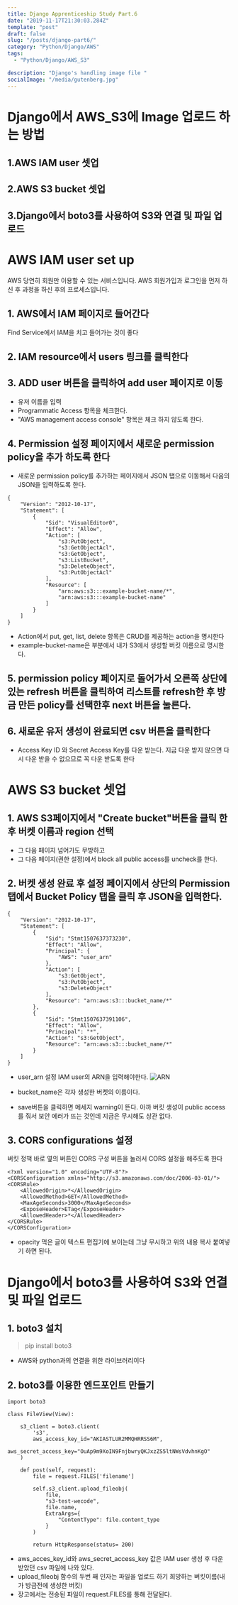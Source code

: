 ```yaml
---
title: Django Apprenticeship Study Part.6
date: "2019-11-17T21:30:03.284Z"
template: "post"
draft: false
slug: "/posts/django-part6/"
category: "Python/Django/AWS"
tags:
  - "Python/Django/AWS_S3"

description: "Django's handling image file "
socialImage: "/media/gutenberg.jpg"
---
```


# Django에서 AWS_S3에 Image 업로드 하는 방법

## 1.AWS IAM user 셋업

## 2.AWS S3 bucket 셋업

## 3.Django에서 boto3를 사용하여 S3와 연결 및 파일 업로드

# AWS IAM user set up

AWS 당연히 회원만 이용할 수 있는 서비스입니다. AWS 회원가입과 로그인을 먼저 하신 후 과정을 하신 후의 프로세스입니다.

## 1. AWS에서 IAM 페이지로 들어간다

Find Service에서 IAM을 치고 들어가는 것이 좋다

## 2. IAM resource에서 users 링크를 클릭한다

## 3. ADD user 버튼을 클릭하여 add user 페이지로 이동

- 유저 이름을 입력
- Programmatic Access 항목을 체크한다.
- "AWS management access console" 항목은 체크 하지 않도록 한다.

## 4. Permission 설정 페이지에서 새로운 permission policy을 추가 하도록 한다

- 새로운 permission policy를 추가하는 페이지에서 JSON 탭으로 이동해서 다음의 JSON을 입력하도록 한다.

```
{
    "Version": "2012-10-17",
    "Statement": [
        {
            "Sid": "VisualEditor0",
            "Effect": "Allow",
            "Action": [
                "s3:PutObject",
                "s3:GetObjectAcl",
                "s3:GetObject",
                "s3:ListBucket",
                "s3:DeleteObject",
                "s3:PutObjectAcl"
            ],
            "Resource": [
                "arn:aws:s3:::example-bucket-name/*",
                "arn:aws:s3:::example-bucket-name"
            ]
        }
    ]
}
```

- Action에서 put, get, list, delete 항목은 CRUD를 제공하는 action을 명시한다
- example-bucket-name은 부분에서 내가 S3에서 생성할 버킷 이름으로 명시한다.

## 5. permission policy 페이지로 돌어가서 오른쪽 상단에 있는 refresh 버튼을 클릭하여 리스트를 refresh한 후 방금 만든 policy를 선택한후 next 버튼을 눌른다.

## 6. 새로운 유저 생성이 완료되면 csv 버튼을 클릭한다

- Access Key ID 와 Secret Access Key를 다운 받는다. 지금 다운 받지 않으면 다시 다운 받을 수 없으므로 꼭 다운 받도록 한다

# AWS S3 bucket 셋업

## 1. AWS S3페이지에서 "Create bucket"버튼을 클릭 한후 버켓 이름과 region 선택

- 그 다음 페이지 넘어가도 무방하고
- 그 다음 페이지(권한 설정)에서 block all public access를 uncheck를 한다.

## 2. 버켓 생성 완료 후 설정 페이지에서 상단의 Permission 탭에서 Bucket Policy 탭을 클릭 후 JSON을 입력한다.

```
{
    "Version": "2012-10-17",
    "Statement": [
        {
            "Sid": "Stmt1507637373230",
            "Effect": "Allow",
            "Principal": {
                "AWS": "user_arn"
            },
            "Action": [
                "s3:GetObject",
                "s3:PutObject",
                "s3:DeleteObject"
            ],
            "Resource": "arn:aws:s3:::bucket_name/*"
        },
        {
            "Sid": "Stmt1507637391106",
            "Effect": "Allow",
            "Principal": "*",
            "Action": "s3:GetObject",
            "Resource": "arn:aws:s3:::bucket_name/*"
        }
    ]
}
```

- user_arn 설정
  IAM user의 ARN을 입력해야한다.
  ![ARN](https://stackoverflow.com/c/wecode/images/s/5f658489-6b2e-4e64-ba73-9998b0bacb7e.png)

- bucket_name은 각자 생성한 버켓의 이름이다.

- save버튼을 클릭하면 메세지 warning이 뜬다. 아까 버킷 생성이 public access를 줘서 보안 에러가 뜨는 것인데 지금은 무시해도 상관 없다.

## 3. CORS configurations 설정

버킷 정책 바로 옆의 버튼인 CORS 구성 버튼을 눌러서 CORS 설정을 해주도록 한다

```
<?xml version="1.0" encoding="UTF-8"?>
<CORSConfiguration xmlns="http://s3.amazonaws.com/doc/2006-03-01/">
<CORSRule>
    <AllowedOrigin>*</AllowedOrigin>
    <AllowedMethod>GET</AllowedMethod>
    <MaxAgeSeconds>3000</MaxAgeSeconds>
    <ExposeHeader>ETag</ExposeHeader>
    <AllowedHeader>*</AllowedHeader>
</CORSRule>
</CORSConfiguration>
```

- opacity 먹은 글이 텍스트 편집기에 보이는데 그냥 무시하고 위의 내용 복사 붙여넣기 하면 된다.

# Django에서 boto3를 사용하여 S3와 연결 및 파일 업로드

## 1. boto3 설치

> pip install boto3

- AWS와 python과의 연결을 위한 라이브러리이다

## 2. boto3를 이용한 엔드포인트 만들기

```
import boto3

class FileView(View):

    s3_client = boto3.client(
        's3',
        aws_access_key_id="AKIASTLUR2MMQHRRSS6M",
        aws_secret_access_key="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"
    )

    def post(self, request):
        file = request.FILES['filename']

        self.s3_client.upload_fileobj(
            file,
            "s3-test-wecode",
            file.name,
            ExtraArgs={
                "ContentType": file.content_type
            }
        )

        return HttpResponse(status= 200)
```

- aws_acces_key_id와 aws_secret_access_key 값은 IAM user 생성 후 다운 받았던 csv 파일에 나와 있다.
- upload_fileobj 함수의 두번 째 인자는 파일을 업로드 하기 희망하는 버킷이름(내가 방금전에 생성한 버킷)
- 장고에서는 전송된 파일이 request.FILES를 통해 전달된다.
